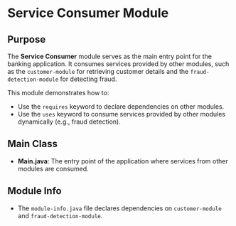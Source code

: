 # Service Consumer Module

## Purpose

The **Service Consumer** module serves as the main entry point for the banking application. It consumes services provided by other modules, such as the `customer-module` for retrieving customer details and the `fraud-detection-module` for detecting fraud.

This module demonstrates how to:

- Use the `requires` keyword to declare dependencies on other modules.
- Use the `uses` keyword to consume services provided by other modules dynamically (e.g., fraud detection).

## Main Class

- **Main.java**: The entry point of the application where services from other modules are consumed.

## Module Info

- The `module-info.java` file declares dependencies on `customer-module` and `fraud-detection-module`.
